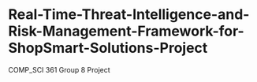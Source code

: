 # Real-Time-Threat-Intelligence-and-Risk-Management-Framework-for-ShopSmart-Solutions-Project
COMP_SCI 361 Group 8 Project
